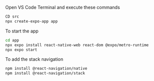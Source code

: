 Open VS Code Terminal and execute these commands
```bash
CD src
npx create-expo-app app   
```



To start the app
```bash
cd app
npx expo install react-native-web react-dom @expo/metro-runtime
npx expo start
```

To add the stack navigation
```bash
npm install @react-navigation/native
npm install @react-navigation/stack
```


